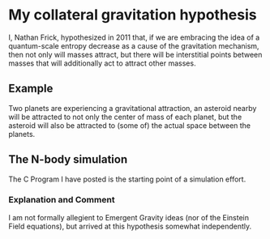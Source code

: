 # My collateral gravitation hypothesis

I, Nathan Frick, hypothesized in 2011 that, if we are embracing the idea of a quantum-scale entropy decrease as a cause of the gravitation mechanism, then not only will masses attract, but there will be interstitial points between masses that will additionally act to attract other masses.  

## Example

Two planets are experiencing a gravitational attraction,  an asteroid nearby will be attracted to not only the center of mass of each planet, but the asteroid will also be attracted to (some of) the actual space between the planets.

## The N-body simulation

The C Program I have posted is the starting point of a simulation effort.

### Explanation and Comment

I am not formally allegient to Emergent Gravity ideas (nor of the Einstein Field equations), but arrived at this hypothesis somewhat independently. 



